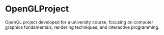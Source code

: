 # OpenGLProject
OpenGL project developed for a university course, focusing on computer graphics fundamentals, rendering techniques, and interactive programming.
